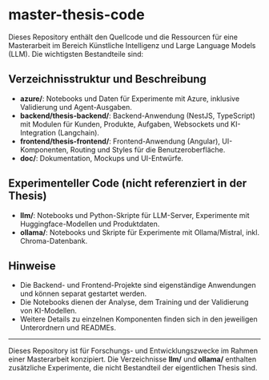 # master-thesis-code

Dieses Repository enthält den Quellcode und die Ressourcen für eine Masterarbeit im Bereich Künstliche Intelligenz und Large Language Models (LLM). Die wichtigsten Bestandteile sind:

## Verzeichnisstruktur und Beschreibung

- **azure/**: Notebooks und Daten für Experimente mit Azure, inklusive Validierung und Agent-Ausgaben.
- **backend/thesis-backend/**: Backend-Anwendung (NestJS, TypeScript) mit Modulen für Kunden, Produkte, Aufgaben, Websockets und KI-Integration (Langchain).
- **frontend/thesis-frontend/**: Frontend-Anwendung (Angular), UI-Komponenten, Routing und Styles für die Benutzeroberfläche.
- **doc/**: Dokumentation, Mockups und UI-Entwürfe.

## Experimenteller Code (nicht referenziert in der Thesis)

- **llm/**: Notebooks und Python-Skripte für LLM-Server, Experimente mit Huggingface-Modellen und Produktdaten.
- **ollama/**: Notebooks und Skripte für Experimente mit Ollama/Mistral, inkl. Chroma-Datenbank.

## Hinweise
- Die Backend- und Frontend-Projekte sind eigenständige Anwendungen und können separat gestartet werden.
- Die Notebooks dienen der Analyse, dem Training und der Validierung von KI-Modellen.
- Weitere Details zu einzelnen Komponenten finden sich in den jeweiligen Unterordnern und READMEs.
---

Dieses Repository ist für Forschungs- und Entwicklungszwecke im Rahmen einer Masterarbeit konzipiert. 
Die Verzeichnisse **llm/** und **ollama/** enthalten zusätzliche Experimente, die nicht Bestandteil der eigentlichen Thesis sind.
